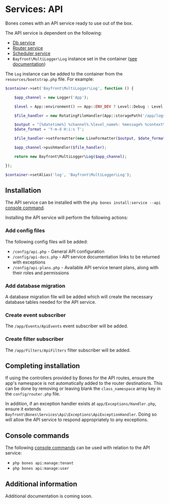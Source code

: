 # Services: API

Bones comes with an API service ready to use out of the box.

The API service is dependent on the following:

- [Db service](../db.md)
- [Router service](../router.md)
- [Scheduler service](../scheduler.md)
- `Bayfront\MultiLogger\Log` instance set in the container ([see documentation](https://github.com/bayfrontmedia/multi-logger/tree/master))

The `Log` instance can be added to the container from the `resources/bootstrap.php` file. For example:

```php
$container->set('Bayfront\MultiLogger\Log', function () {

    $app_channel = new Logger('App');

    $level = App::environment() == App::ENV_DEV ? Level::Debug : Level::Info;

    $file_handler = new RotatingFileHandler(App::storagePath('/app/logs/app.log'), 90, $level);

    $output = "[%datetime%] %channel%.%level_name%: %message% %context% %extra%\n";
    $date_format = 'Y-m-d H:i:s T';

    $file_handler->setFormatter(new LineFormatter($output, $date_format));

    $app_channel->pushHandler($file_handler);

    return new Bayfront\MultiLogger\Log($app_channel);

});

$container->setAlias('log', 'Bayfront\MultiLogger\Log');
```

## Installation

The API service can be installed with the `php bones install:service --api` [console command](../../usage/console.md).

Installing the API service will perform the following actions:

### Add config files

The following config files will be added:

- `/config/api.php` - General API configuration
- `/config/api-docs.php` - API service documentation links to be returned with exceptions
- `/config/api-plans.php` - Available API service tenant plans, along with their roles and permissions

### Add database migration

A database migration file will be added which will create the necessary database tables needed for the API service.

### Create event subscriber

The `/app/Events/ApiEvents` event subscriber will be added.

### Create filter subscriber

The `/app/Filters/ApiFilters` filter subscriber will be added.

## Completing installation

If using the controllers provided by Bones for the API routes, ensure the app's namespace is not automatically added
to the router destinations.
This can be done by removing or leaving blank the `class_namespace` array key in the `config/router.php` file.

In addition, if an exception handler exists at `app/Exceptions/Handler.php`, ensure it extends `Bayfront\Bones\Services\Api\Exceptions\ApiExceptionHandler`.
Doing so will allow the API service to respond appropriately to any exceptions.

## Console commands

The following [console commands](../../usage/console.md) can be used with relation to the API service:

- `php bones api:manage:tenant`
- `php bones api:manage:user`

## Additional information

Additional documentation is coming soon.